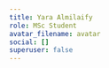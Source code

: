 ```yaml
---
title: Yara Almilaify
role: MSc Student
avatar_filename: avatar
social: []
superuser: false
---
```

